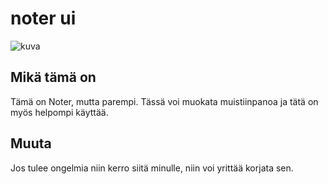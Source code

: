 # noter ui
![kuva](https://user-images.githubusercontent.com/70901003/190263902-ba92dbcc-579a-4e4a-9b6d-4c149d9cb4a1.png)


## Mikä tämä on
Tämä on Noter, mutta parempi. Tässä voi muokata muistiinpanoa ja tätä on myös helpompi käyttää.

## Muuta
Jos tulee ongelmia niin kerro siitä minulle, niin voi yrittää korjata sen.
